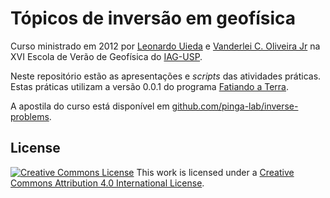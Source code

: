 Tópicos de inversão em geofísica
================================

Curso ministrado em 2012 por [Leonardo Uieda](http://leouieda.com)
e [Vanderlei C. Oliveira Jr](http://fatiando.org/people/oliveira-jr)
na XVI Escola de Verão de Geofísica do [IAG-USP](http://www.iag.usp.br/).

Neste repositório estão as apresentações e *scripts* das atividades práticas.
Estas práticas utilizam a versão 0.0.1 do programa [Fatiando a
Terra](http://fatiando.org).

A apostila do curso está disponível em
[github.com/pinga-lab/inverse-problems](https://github.com/pinga-lab/inverse-problems).

## License

[![Creative Commons
License](https://i.creativecommons.org/l/by/4.0/88x31.png)](http://creativecommons.org/licenses/by/4.0/)
This work is licensed under a
[Creative Commons Attribution 4.0 International
License](http://creativecommons.org/licenses/by/4.0/).
